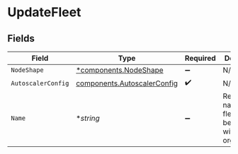 # UpdateFleet


## Fields

| Field                                                                      | Type                                                                       | Required                                                                   | Description                                                                | Example                                                                    |
| -------------------------------------------------------------------------- | -------------------------------------------------------------------------- | -------------------------------------------------------------------------- | -------------------------------------------------------------------------- | -------------------------------------------------------------------------- |
| `NodeShape`                                                                | [*components.NodeShape](../../models/components/nodeshape.md)              | :heavy_minus_sign:                                                         | N/A                                                                        |                                                                            |
| `AutoscalerConfig`                                                         | [components.AutoscalerConfig](../../models/components/autoscalerconfig.md) | :heavy_check_mark:                                                         | N/A                                                                        |                                                                            |
| `Name`                                                                     | **string*                                                                  | :heavy_minus_sign:                                                         | Readable name for a fleet. Must be unique within an organization.          | production                                                                 |